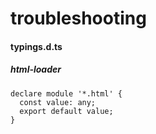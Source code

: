 # troubleshooting

#### typings.d.ts
##### html-loader

```
declare module '*.html' {
  const value: any;
  export default value;
}
```
